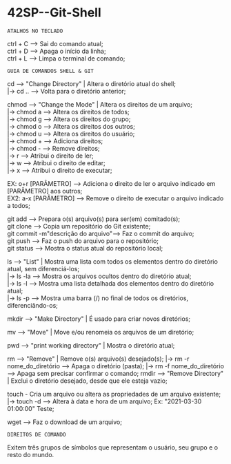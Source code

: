 # 42SP--Git-Shell


	ATALHOS NO TECLADO

ctrl + C --> Sai do comando atual;  
ctrl + D --> Apaga o início da linha;  
ctrl + L --> Limpa o terminal de comando;  

	GUIA DE COMANDOS SHELL & GIT

cd --> "Change Directory" | Altera o diretório atual do shell;  
	|->   cd .. --> Volta para o diretório anterior;  
	

chmod --> "Change the Mode" | Altera os direitos de um arquivo;  
	|-> chmod a --> Altera os direitos de todos;  
  	|-> chmod g --> Altera os direitos do grupo;  
  	|-> chmod o --> Altera os direitos dos outros;  
      		|-> chmod u --> Altera os direitos do usuário;    
     	 	|-> chmod + --> Adiciona direitos;  
      		|-> chmod - --> Remove direitos;  
        		|-> r --> Atribui o direito de ler;  
        		|-> w --> Atribui o direito de editar;  
        		|-> x --> Atribui o direito de executar;  
	

 EX: o+r [PARÂMETRO] --> Adiciona o direito de ler o arquivo indicado em [PARÂMETRO] aos outros;  
 EX2: a-x [PARÂMETRO] --> Remove o direito de executar o arquivo indicado a todos;  
 

git add --> Prepara o(s) arquivo(s) para ser(em) comitado(s);  
git clone --> Copia um repositório do Git existente;  
git commit -m"descrição do arquivo"--> Faz o commit do arquivo;  
git push  --> Faz o push do arquivo para o repositório;  
git status --> Mostra o status atual do repositório local;  
  
ls --> "List" | Mostra uma lista com todos os elementos dentro do diretório atual, sem diferenciá-los;  
  	|-> ls -la --> Mostra os arquivos ocultos dentro do diretório atual;  
  	|-> ls -l --> Mostra uma lista detalhada dos elementos dentro do diretório atual;  
  	|-> ls -p --> Mostra uma barra (/) no final de todos os diretórios, diferenciândo-os;  
  
mkdir --> "Make Directory" | É usado para criar novos diretórios;  
  
mv --> "Move" | Move e/ou renomeia os arquivos de um diretório;  
  
pwd --> "print working directory" | Mostra o diretório atual;  

rm --> "Remove" | Remove o(s) arquivo(s) desejado(s);
 	  |->   rm -r nome_do_diretório --> Apaga o diretório (pasta);
  	|->   rm -f nome_do_diretório --> Apaga sem precisar confirmar o comando;
rmdir --> "Remove Directory" | Exclui o diretório desejado, desde que ele esteja vazio;

touch - Cria um arquivo ou altera as propriedades de um arquivo existente;
    |->	touch -d --> Altera à data e hora de um arquivo; Ex: "2021-03-30 01:00:00" Teste;

wget <link> --> Faz o download de um arquivo;  
  
	DIREITOS DE COMANDO

Exitem três grupos de símbolos que representam o usuário, seu grupo e o resto do mundo.  

